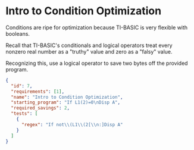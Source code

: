 # Intro to Condition Optimization
Conditions are ripe for optimization because TI-BASIC is very flexible with booleans.

Recall that TI-BASIC's conditionals and logical operators treat every nonzero real number as a "truthy" value and zero as a "falsy" value.

Recognizing this, use a logical operator to save two bytes off the provided program.
```json
{
  "id": 7,
  "requirements": [1],
  "name": "Intro to Condition Optimization",
  "starting_program": "If L1(2)=0\nDisp A",
  "required_savings": 2,
  "tests": [
    {
      "regex": "If not\\(L1\\(2[\\n:]Disp A"
    }
  ]
}
```